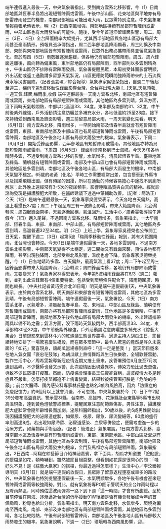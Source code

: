 端午連假進入最後一天，中央氣象署指出，受到南方雲系北移影響，今（1）日南部地區與恆春半島將出現短暫陣雨或雷雨，午後中部山區、花東地區與平地亦有局部雷陣雨發生的機會，南部局部地區可能出現大雨，民眾需特別注意。中央氣象署預報員張承傳表示，明（2）日西南風增強，南部地區持續有局部短暫陣雨或雷雨，中部山區也有大雨發生的可能性。隨後，受今年首道滯留鋒面影響，周二、周三（3日、4日）全台降雨機率大幅提升，尤其西半部地區與各地山區恐有局部大雨甚至豪雨情形。預報員張承傳指出，周二西半部地區降雨顯著，周三則擴及中南部、東部與東南部地區皆有短暫陣雨或雷雨，民眾外出務必攜帶雨具並留意氣象變化。至於周四（5日）雨勢雖逐漸趨緩，但各地仍有局部短暫陣雨，周五、周六鋒面遠離後，風向轉為偏東風，東半部地區仍有局部陣雨，西半部則以多雲到晴為主，午後山區仍不排除有雷陣雨發展。氣象署提醒民眾，本周初受鋒面影響明顯，外出活動或返工通勤請多留意天氣狀況，山區更應防範瞬間強降雨帶來的土石流與淹水等災害風險。（記者張芸瑄／綜合報導）氣象專家吳德榮指出，自週二午後起至週三，梅雨季第5波移動性鋒面影響台灣，全台將出現大範 […]天氣,天氣預報,一週天氣,鋒面,梅雨季,收假 端午連假最後一天南方雲系北移，南部地區有短暫陣雨或雷雨，東南部地區有局部短暫陣雨或雷雨，其他地區為多雲到晴，氣溫方面，沒下雨時天氣較悶熱，中部以北高溫33、34度，東半部及南部約31、32度，中午前後紫外線強，戶外活動請注意防曬並多補充水分，各地低溫約25至28度。接下來持續受到西南風及鋒面影響，週三前留意局部大雨，一周天氣變化先看。明天（6月1日）南方雲系北移，降雨增多，一早開始南部及恆春半島就會有短暫陣雨或雷雨，東部、東南部地區及中部山區也有局部短暫陣雨或雷雨，午後有局部短暫雷陣雨，南部地區及午後各地山區有局部大雨發生的機率。氣象署表示，下周二（6月3日）開始受鋒面影響，西半部地區有短暫陣雨或雷雨，其他地區亦轉為局部短暫陣雨或雷雨，下周四（6月5日） 鋒面則會南移到巴士海峽。今天(6/1)各地晴時多雲，不過受到南方雲系北移的影響，水氣增多，清晨起恆春半島、臺東地區及綠島、蘭嶼就有短暫陣雨或雷雨，南部及中部山區也會有局部短暫陣雨或雷雨，其他地區是多雲到晴，南部地區及午後各地山區，有局部大雨發生的機率，中南部天氣變不穩定。65歲的老黃（化名）平時工作需要經常出差，包含搭車到外縣市以及搭乘飛機出國，但有頻尿的困擾，所以在通勤的時候容易擔心中途找不到廁所解尿；此外晚上還經常有3-5次的夜尿頻率，影響睡眠品質與白天的精神。經就診諮詢發現是攝護腺肥大所致，在醫師建議下透過中藥輔助改善。（記者：簡浩正）今天（1日）是端午連假最後一天，氣象專家吳德榮表示，今天各地白天偏熱，高溫上看攝氏37度；周二下午起至周三有一波鋒面影響，帶來大範圍降雨，北台灣轉涼；周四起鋒面南移，天氣逐漸回穩、氣溫回升。生活中心／周希雯報導端午連假今（1日）邁入尾聲，不過因南方雲系北移、降雨增多，氣象署指出，一大早南部、恆春半島、東部、東南部、中部山區，有局部短暫陣雨或雷雨，其他地區為多雲到晴，高溫普遍32至34度。明（2日）上班上學，氣象專家吳德榮也公布開工日天氣，提醒下週二（3日）起第5波「梅雨季移動性鋒面」報到，將有大範圍降雨，北台灣也會轉涼。今天(1日)是端午連假最後一天，各地多雲到晴，不過南方雲系北移影響，中南部天氣變得不太穩定，週二開始又有鋒面來襲，預估各地都有陣雨，甚至出現強降雨，北部受東北風影響，溫度也會下降。氣象專家吳德榮提醒，今（1）日各地晴時多雲、白天偏熱，最高氣溫上看37度；周二下午起至周三因鋒面影響帶來大範圍降雨，北台轉涼；周四鋒面南移，各地仍有局部陣雨或雷雨。又要變天了！氣象專家林得恩表示，今年第5波梅雨鋒面將在6/3（週二）報到，並列出此波鋒面有4個重要特徵，包括受到環境條件配合下，降雨範圍廣、時間也較長。（中央社記者黃巧雯台北31日電）明天是端午連假最後1天，中央氣象署表示，由於南方雲系北移，明天南部和東部會有短暫陣雨或雷雨，其他地區為多雲到晴，午後有局部短暫雷陣雨。端午連假最後一天，氣象署說，今天（1日）南方雲系北移，水氣增多，清晨起恆春半島、花、東地區、中部山區及綠島、蘭嶼便有短暫陣雨或雷雨，南部亦將有局部短暫陣雨或雷雨，其他地區是多雲到晴，午後有局部短暫雷陣雨，南部地區及午後各地山區有局部大雨發生的機率，外出建議攜帶雨具以備不時之需；氣溫方面，沒下雨時天氣較悶熱，西半部高溫33、34度，東半部約30至32度，中午前後紫外線強，戶外活動請注意防曬並多補充水《綜藝大集合》日前錄影來到雲林斗六的紅螞蟻生態世界農場，適逢主持人胡瓜生日，節目組特地安排了一場驚喜慶生橋段，而在眾多環節中，最令人驚喜的竟然是許久未露面的「如花」驚喜現身，讓胡瓜當場嚇到直呼：「這一定是整我！」當天節目邀來在地人氣女團「褒忠花鼓隊」為胡瓜獻上熱情舞蹈與生日快樂歌，全場歡聲雷動。製作生活中心／周希雯報導新冠疫情近期又捲土重來，疾管署預估6月底至7月初達到高峰，不少醫師也發文示警，此次疫情因出現變異株，傳染力恐比過去更強，導致不少民眾搶打疫苗。然而，防疫協會理事長王任賢卻聲稱，這波疫情大多是輕症且不嚴重，怎麼打疫苗都追不上病毒變異，結果秒被疾管署打臉是「危險的呼籲」；前台大醫師、國內感染科專家林氏璧也點名3族群風險高，因為「防重症的免疫記憶力」約6個月以上就會消退，不可忽視。中央氣象署於今（1）日下午2點39分發布高溫資訊，警示雲林縣、台南市、高雄市、花蓮縣及台東縣等5縣市出現高溫現象，達到黃色燈號警戒標準，提醒民眾注意防範熱傷害。男性注意，攝護腺肥大症狀常會隨年齡增長而加劇。泌尿科醫師指出，50歲以後，約5成男性開始出現因攝護腺肥大的泌尿道症狀，如頻尿、夜尿、尿急、尿流變細等，80歲的盛行率則高達8成。若出現如尿滯留、泌尿道感染、血尿等併發症，便需考慮進一步的治療方式，如藥物與手術治療。（記者：簡浩正）氣象署說，1日南方雲系北移，臺灣南部地區及恆春半島有短暫陣雨或雷雨，東部、東南部地區、中部山區及澎湖有局部短暫陣雨或雷雨，其他地區為多雲到晴，午後有局部短暫雷陣雨，南部地區及午後各地山區有局部大雨發生的機率，金門及馬祖亦有局部短暫陣雨。氣象署指出，2日西南...阿翔在綜藝節目介紹神祕嘉賓，拿下面具，胡瓜才知道要「臉貼臉」的搭檔是如花，頓時嚇到，雖然被節目組惡整，但看到如花還是很開心的問：「哇好久不見！是《綜藝大贏家》的搭檔，你最近過得怎麼樣？」生活中心／李汶臻報導明天（6月1日）就是端午連假的收假日，民眾除了留意返程壅塞或車多的路段外，中央氣象署也特別提醒連假最後一天，水氣明顯增多，各地午後有機會迎來短暫陣雨或雷雨等較強雨勢。對此，就有氣象粉專PO圖示警明天的全台炸雨時程以及降雨熱區，同時預估這波雨彈將一路下到下週「這一時間」才會有所趨緩。至於目前停留在南海、逐漸逼近台灣的低壓擾動91W後續是否有機會發展成今年的首個颱風，粉專也給出分析。氣象署指出，明天南方雲系北移，水氣增多，環境為偏南至西南風，南部、東部及東南部地區有局部短暫陣雨或雷雨，其他地區為多雲到晴，各地比較悶熱，午後有局部短暫雷陣雨，南部地區及午後各地山區有局部較大雨勢發生的機率。氣象署說明，下週一（2日）環境轉為西南風影響，迎...
